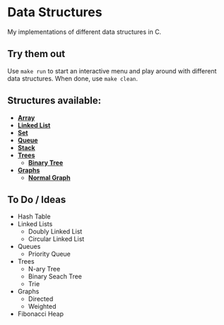 # Data Structures
My implementations of different data structures in C.

## Try them out
 Use ```` make run ```` to start an interactive menu and play around with different data structures. When done, use ```` make clean ````.

## Structures available:
  * [**Array**](/Array)
  * [**Linked List**](/Linked-List)
  * [**Set**](/Set)
  * [**Queue**](/Queue)
  * [**Stack**](/Stack)
  * [**Trees**](/Trees)
    * [**Binary Tree**](/Trees/Binary-Tree)
  * [**Graphs**](/Graphs)
    * [**Normal Graph**](/Graphs/Normal-Graphs)

## To Do / Ideas
 * Hash Table
 * Linked Lists
   * Doubly Linked List
   * Circular Linked List
 * Queues
   * Priority Queue
 * Trees
   * N-ary Tree
   * Binary Seach Tree
   * Trie
 * Graphs
   * Directed
   * Weighted
 * Fibonacci Heap
